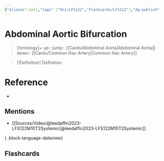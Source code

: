 ```yaml
---
{"aliases":null,"tags":["Uni/LFS122","flashcards/LFS122"],"dg-publish":true,"permalink":"/cards/abdominal-aortic-bifurcation/","dgPassFrontmatter":true}
---
```


# Abdominal Aortic Bifurcation

> [!ontology]+
> up:: 
> jump:: [[Cards/Abdominal Aorta\|Abdominal Aorta]]
> down:: [[Cards/Common Iliac Artery\|Common Iliac Artery]]

> [!Definition] Definition

# Reference

- 

## Mentions

- [[Sources/Video/@leedaffin2023-LFS122M10T2Systemic\|@leedaffin2023-LFS122M10T2Systemic]]

{ .block-language-dataview}

## Flashcards